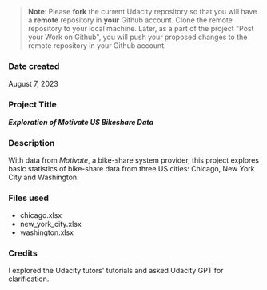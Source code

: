 >**Note**: Please **fork** the current Udacity repository so that you will have a **remote** repository in **your** Github account. Clone the remote repository to your local machine. Later, as a part of the project "Post your Work on Github", you will push your proposed changes to the remote repository in your Github account.

### Date created
August 7, 2023

### Project Title
***Exploration of Motivate US Bikeshare Data***

### Description
With data from _Motivate_, a bike-share system provider, this project explores basic statistics of bike-share data from three US cities: Chicago, New York City and Washington.

### Files used
* chicago.xlsx
* new_york_city.xlsx
* washington.xlsx

### Credits
I explored the Udacity tutors' tutorials and asked Udacity GPT for clarification.

